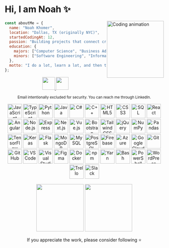 # Hi, I am Noah ✨
<img align="right" height="180" src="https://media2.giphy.com/media/v1.Y2lkPTc5MGI3NjExeXFnMWltaTJmcjYzNDBjemw5Z2gxcGpuaHJmMm5vYncwandmeHgxaSZlcD12MV9pbnRlcm5hbF9naWZfYnlfaWQmY3Q9Zw/GghGKaZ8JeHJx0apQC/giphy.gif" alt="Coding animation" />

```js
const aboutMe = {
  name: "Noah Khomer",
  location: "Dallas, TX (originally NYC)",
  startedCodingAt: 12,
  passion: "Building projects that connect creativity with technology",
  education: {
    majors: ["Computer Science", "Business Administration"],
    minors: ["Software Engineering", "Information Systems", "Project Management"]
  },
  motto: "I do a lot, learn a lot, and then teach it so we all grow."
};
``` 

<div align="center">
  <a href="https://linkedin.com/in/noahkhomer18" target="_blank">
    <img src="https://img.shields.io/badge/LinkedIn-0077B5?style=for-the-badge&logo=linkedin&logoColor=white" height="40" />
  </a>
  <a href="https://www.noah-khomer.com/" target="_blank">
    <img src="https://img.shields.io/badge/Portfolio-111111?style=for-the-badge&logo=vercel&logoColor=white" height="40" />
  </a>
</div>

<p align="center">
  <sub>Email intentionally excluded for security. You can reach me through LinkedIn.</sub>
</p>


<div align="center">
  <img src="https://cdn.jsdelivr.net/gh/devicons/devicon/icons/javascript/javascript-original.svg" height="45" alt="JavaScript" />
  <img src="https://cdn.jsdelivr.net/gh/devicons/devicon/icons/typescript/typescript-original.svg" height="45" alt="TypeScript" />
  <img src="https://cdn.jsdelivr.net/gh/devicons/devicon/icons/python/python-original.svg" height="45" alt="Python" />
  <img src="https://cdn.jsdelivr.net/gh/devicons/devicon/icons/java/java-original.svg" height="45" alt="Java" />
  <img src="https://cdn.jsdelivr.net/gh/devicons/devicon/icons/csharp/csharp-original.svg" height="45" alt="C#" />
  <img src="https://cdn.jsdelivr.net/gh/devicons/devicon/icons/cplusplus/cplusplus-original.svg" height="45" alt="C++" />
  <img src="https://cdn.jsdelivr.net/gh/devicons/devicon/icons/html5/html5-original.svg" height="45" alt="HTML5" />
  <img src="https://cdn.jsdelivr.net/gh/devicons/devicon/icons/css3/css3-original.svg" height="45" alt="CSS3" />
  <img src="https://cdn.jsdelivr.net/gh/devicons/devicon/icons/sqlite/sqlite-original.svg" height="45" alt="SQL" />
  <img src="https://cdn.jsdelivr.net/gh/devicons/devicon/icons/react/react-original.svg" height="45" alt="React" />
  <img src="https://cdn.jsdelivr.net/gh/devicons/devicon/icons/angular/angular-original.svg" height="45" alt="Angular" />
  <img src="https://cdn.jsdelivr.net/gh/devicons/devicon/icons/nodejs/nodejs-original.svg" height="45" alt="Node.js" />
  <img src="https://cdn.jsdelivr.net/gh/devicons/devicon/icons/express/express-original.svg" height="45" alt="Express" />
  <img src="https://cdn.jsdelivr.net/gh/devicons/devicon/icons/nextjs/nextjs-original.svg" height="45" alt="Next.js" />
  <img src="https://cdn.jsdelivr.net/gh/devicons/devicon/icons/vuejs/vuejs-original.svg" height="45" alt="Vue.js" />
  <img src="https://cdn.jsdelivr.net/gh/devicons/devicon/icons/bootstrap/bootstrap-original.svg" height="45" alt="Bootstrap" />
  <img src="https://cdn.jsdelivr.net/gh/devicons/devicon/icons/tailwindcss/tailwindcss-original.svg" height="45" alt="Tailwind CSS" />
  <img src="https://cdn.jsdelivr.net/gh/devicons/devicon/icons/jquery/jquery-original.svg" height="45" alt="jQuery" />
  <img src="https://cdn.jsdelivr.net/gh/devicons/devicon/icons/numpy/numpy-original.svg" height="45" alt="NumPy" />
  <img src="https://cdn.jsdelivr.net/gh/devicons/devicon/icons/pandas/pandas-original.svg" height="45" alt="Pandas" />
  <img src="https://cdn.jsdelivr.net/gh/devicons/devicon/icons/tensorflow/tensorflow-original.svg" height="45" alt="TensorFlow" />
  <img src="https://cdn.jsdelivr.net/gh/devicons/devicon/icons/keras/keras-original.svg" height="45" alt="Keras" />
  <img src="https://cdn.jsdelivr.net/gh/devicons/devicon/icons/flask/flask-original.svg" height="45" alt="Flask" />
  <img src="https://cdn.jsdelivr.net/gh/devicons/devicon/icons/mongodb/mongodb-original.svg" height="45" alt="MongoDB" />
  <img src="https://cdn.jsdelivr.net/gh/devicons/devicon/icons/mysql/mysql-original.svg" height="45" alt="MySQL" />
  <img src="https://cdn.jsdelivr.net/gh/devicons/devicon/icons/postgresql/postgresql-original.svg" height="45" alt="PostgreSQL" />
  <img src="https://cdn.jsdelivr.net/gh/devicons/devicon/icons/firebase/firebase-plain.svg" height="45" alt="Firebase" />
  <img src="https://cdn.jsdelivr.net/gh/devicons/devicon/icons/azure/azure-original.svg" height="45" alt="Azure" />
  <img src="https://cdn.jsdelivr.net/gh/devicons/devicon/icons/googlecloud/googlecloud-original.svg" height="45" alt="Google Cloud" />
  <img src="https://cdn.jsdelivr.net/gh/devicons/devicon/icons/git/git-original.svg" height="45" alt="Git" />
  <img src="https://cdn.jsdelivr.net/gh/devicons/devicon/icons/github/github-original.svg" height="45" alt="GitHub" />
  <img src="https://cdn.jsdelivr.net/gh/devicons/devicon/icons/vscode/vscode-original.svg" height="45" alt="VS Code" />
  <img src="https://cdn.jsdelivr.net/gh/devicons/devicon/icons/visualstudio/visualstudio-plain.svg" height="45" alt="Visual Studio" />
  <img src="https://cdn.jsdelivr.net/gh/devicons/devicon/icons/figma/figma-original.svg" height="45" alt="Figma" />
  <img src="https://cdn.jsdelivr.net/gh/devicons/devicon/icons/docker/docker-original.svg" height="45" alt="Docker" />
  <img src="https://cdn.jsdelivr.net/gh/devicons/devicon/icons/npm/npm-original-wordmark.svg" height="45" alt="npm" />
  <img src="https://cdn.jsdelivr.net/gh/devicons/devicon/icons/yarn/yarn-original.svg" height="45" alt="Yarn" />
  <img src="https://cdn.jsdelivr.net/gh/devicons/devicon/icons/bash/bash-original.svg" height="45" alt="Bash" />
  <img src="https://cdn.jsdelivr.net/gh/devicons/devicon/icons/powershell/powershell-original.svg" height="45" alt="PowerShell" />
  <img src="https://cdn.jsdelivr.net/gh/devicons/devicon/icons/wordpress/wordpress-original.svg" height="45" alt="WordPress" />
  <img src="https://cdn.jsdelivr.net/gh/devicons/devicon/icons/trello/trello-plain.svg" height="45" alt="Trello" />
  <img src="https://cdn.jsdelivr.net/gh/devicons/devicon/icons/slack/slack-original.svg" height="45" alt="Slack" />
</div>
<p align="center">
  <img src="https://github-readme-stats.vercel.app/api?username=noahkhomer18&show_icons=true&theme=radical&hide_border=true" height="150" />
  <img src="https://github-readme-stats.vercel.app/api/top-langs/?username=noahkhomer18&layout=compact&theme=radical&hide_border=true" height="150" />
</p>
<p align="center">If you appreciate the work, please consider following ⭐</p>
